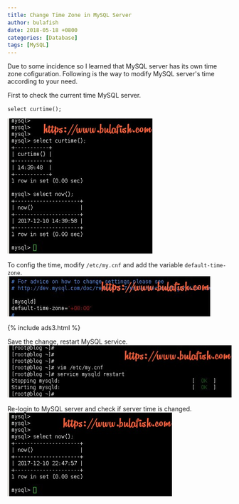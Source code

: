 ```yaml
---
title: Change Time Zone in MySQL Server
author: bulafish
date: 2018-05-18 +0800
categories: [Database]
tags: [MySQL]
---
```


Due to some incidence so I learned  that MySQL server has its own time zone cofiguration.  Following is the way to modify MySQL server's time according to your need.

First to check the current time MySQL server.
```mysql
select curtime();
```
![mysql](/assets/img/mysql-time-1.jpg)

To config the time, modify `/etc/my.cnf` and add the variable `default-time-zone`.  
![mysql](/assets/img/mysql-time-2.jpg)

{% include ads3.html %}

Save the change, restart MySQL service.  
![mysql](/assets/img/mysql-time-3.jpg)

Re-login to MySQL server and check if server time is changed.  
![mysql](/assets/img/mysql-time-4.jpg)
